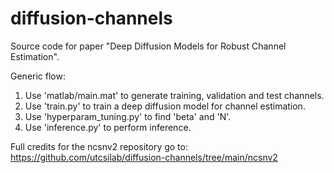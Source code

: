 # diffusion-channels
Source code for paper "Deep Diffusion Models for Robust Channel Estimation".

Generic flow:
1. Use 'matlab/main.mat' to generate training, validation and test channels.
2. Use 'train.py' to train a deep diffusion model for channel estimation.
3. Use 'hyperparam_tuning.py' to find 'beta' and 'N'.
4. Use 'inference.py' to perform inference.

Full credits for the ncsnv2 repository go to: https://github.com/utcsilab/diffusion-channels/tree/main/ncsnv2
